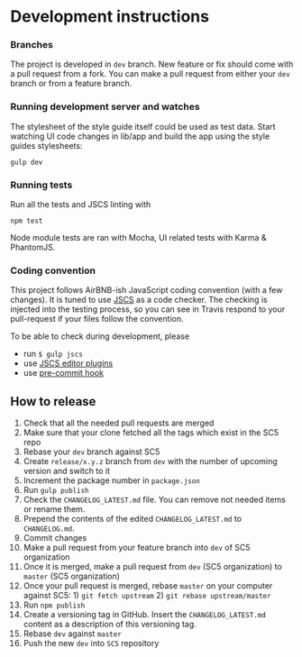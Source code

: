 # Development instructions

### Branches
The project is developed in `dev` branch. New feature or fix should come with a pull request from a fork. You can make a
pull request from either your `dev` branch or from a feature branch.

### Running development server and watches

The stylesheet of the style guide itself could be used as test data.
Start watching UI code changes in lib/app and build the app using the style guides stylesheets:

    gulp dev

### Running tests

Run all the tests and JSCS linting with

    npm test

Node module tests are ran with Mocha, UI related tests with Karma & PhantomJS.

### Coding convention

This project follows AirBNB-ish JavaScript coding convention (with a few changes). It is tuned to use [JSCS]() as a code
checker. The checking is injected into the testing process, so you can see in Travis respond to your pull-request if your
files follow the convention.

To be able to check during development, please

* run `$ gulp jscs`
* use [JSCS editor plugins](https://github.com/jscs-dev/node-jscs#friendly-packages)
* use [pre-commit hook](https://github.com/SC5/sc5-configurations/tree/master/.githooks/pre-commit)

## How to release

1. Check that all the needed pull requests are merged
1. Make sure that your clone fetched all the tags which exist in the SC5 repo
1. Rebase your `dev` branch against SC5
1. Create `release/x.y.z` branch from `dev`  with the number of upcoming version and switch to it
1. Increment the package number in `package.json`
1. Run `gulp publish`
1. Check the `CHANGELOG_LATEST.md` file. You can remove not needed items or rename them.
1. Prepend the contents of the edited `CHANGELOG_LATEST.md` to `CHANGELOG.md`.
1. Commit changes
1. Make a pull request from your feature branch into `dev` of SC5 organization
1. Once it is merged, make a pull request from `dev` (SC5 organization) to `master` (SC5 organization)
1. Once your pull request is merged, rebase `master` on your computer against SC5: 1) `git fetch upstream` 2) `git
   rebase upstream/master`
1. Run `npm publish`
1. Create a versioning tag in GitHub. Insert the `CHANGELOG_LATEST.md` content as a description of this versioning tag.
1. Rebase `dev` against `master`
1. Push the new `dev` into `SC5` repository
